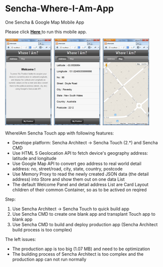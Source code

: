 Sencha-Where-I-Am-App
===========================

One Sencha & Google Map Mobile App

Please click <a href="http://demo.ebizdesigner.com/whereiam" target="_blank"> <b>Here</b> </a> to run this mobile app.

<div name="thumbnail">
<img width=30% src="whereiam-welcome.jpg"></img>&nbsp;
<img width=30% src="whereiam-address.jpg"></img>&nbsp;
<img width=30% src="whereiam-map.jpg"></img>&nbsp;
</div>

WhereIAm Sencha Touch app with following features: 
- Develope platform: Sencha Architect -> Sencha Touch (2.*) and Sencha CMD
- Use HTML 5 Geolocation API to fetch device's geography address: latitude and longitude
- Use Google Map API to convert geo address to real world detail address: no, street/road, city, state, country, postcode
- Use Memory Proxy to read the newly created JSON data (the detail address) into Store and show them out on one data List
- The default Welcome Panel and detail address List are Card Layout children of their common Container, so as to be actived on reqired

Step:
<ol>
<li> Use Sencha Architect -> Sencha Touch to quick build app
<li> Use Sencha CMD to create one blank app and transplant Touch app to blank app
<li> Use Sencha CMD to build and deploy production app (Sencha Architect build process is too complex)
</ol>

The left issues:
- The production app is too big (1.07 MB) and need to be optimization
- The building process of Sencha Architect is too complex and the production app can not run normally
